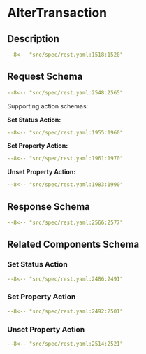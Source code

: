 # AlterTransaction

## Description

```yaml
--8<-- "src/spec/rest.yaml:1518:1520"
```

## Request Schema

```yaml
--8<-- "src/spec/rest.yaml:2548:2565"
```
Supporting action schemas:

**Set Status Action:**
```yaml
--8<-- "src/spec/rest.yaml:1955:1960"
```
**Set Property Action:**
```yaml
--8<-- "src/spec/rest.yaml:1961:1970"
```
**Unset Property Action:**
```yaml
--8<-- "src/spec/rest.yaml:1983:1990"
```
## Response Schema

```yaml
--8<-- "src/spec/rest.yaml:2566:2577"
```

## Related Components Schema
### Set Status Action

```yaml
--8<-- "src/spec/rest.yaml:2486:2491"
```
### Set Property Action

```yaml
--8<-- "src/spec/rest.yaml:2492:2501"
```
### Unset Property Action

```yaml
--8<-- "src/spec/rest.yaml:2514:2521"
```
